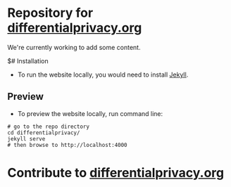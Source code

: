 # Repository for [differentialprivacy.org](https://differentialprivacy.org/)
We're currently working to add some content.

$# Installation
- To run the website locally, you would need to install
  [Jekyll](https://jekyllrb.com/).

## Preview
- To preview the website locally, run command line:
```
# go to the repo directory
cd differentialprivacy/
jekyll serve
# then browse to http://localhost:4000
```

# Contribute to [differentialprivacy.org](https://differentialprivacy.org/)
